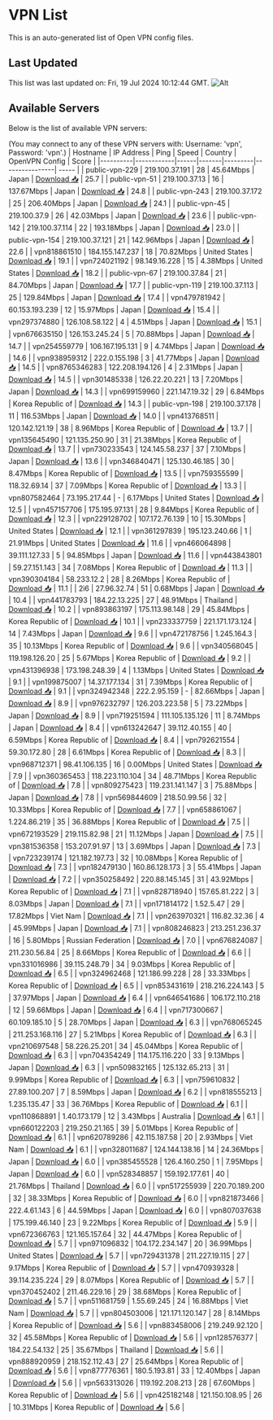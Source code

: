 # VPN List

This is an auto-generated list of Open VPN config files.

## Last Updated

This list was last updated on: Fri, 19 Jul 2024 10:12:44 GMT.
![Alt](https://repobeats.axiom.co/api/embed/186b98318ef1479477931607c1ad7d823f12451f.svg "Repobeats analytics image")

## Available Servers

Below is the list of available VPN servers:

(You may connect to any of these VPN servers with: Username: 'vpn', Password: 'vpn'.)
| Hostname | IP Address | Ping | Speed | Country | OpenVPN Config | Score |
|----------|------------|------|-------|---------|----------------| ----- |
| public-vpn-229 | 219.100.37.191 | 28 | 45.64Mbps | Japan | [Download 📥](./configs/server_0_JP.ovpn) | 25.7 |
| public-vpn-51 | 219.100.37.13 | 16 | 137.67Mbps | Japan | [Download 📥](./configs/server_1_JP.ovpn) | 24.8 |
| public-vpn-243 | 219.100.37.172 | 25 | 206.40Mbps | Japan | [Download 📥](./configs/server_2_JP.ovpn) | 24.1 |
| public-vpn-45 | 219.100.37.9 | 26 | 42.03Mbps | Japan | [Download 📥](./configs/server_3_JP.ovpn) | 23.6 |
| public-vpn-142 | 219.100.37.114 | 22 | 193.18Mbps | Japan | [Download 📥](./configs/server_4_JP.ovpn) | 23.0 |
| public-vpn-154 | 219.100.37.121 | 21 | 142.96Mbps | Japan | [Download 📥](./configs/server_5_JP.ovpn) | 22.6 |
| vpn818861510 | 184.155.147.237 | 18 | 70.82Mbps | United States | [Download 📥](./configs/server_6_US.ovpn) | 19.1 |
| vpn724021192 | 98.149.16.228 | 15 | 4.38Mbps | United States | [Download 📥](./configs/server_7_US.ovpn) | 18.2 |
| public-vpn-67 | 219.100.37.84 | 21 | 84.70Mbps | Japan | [Download 📥](./configs/server_8_JP.ovpn) | 17.7 |
| public-vpn-119 | 219.100.37.113 | 25 | 129.84Mbps | Japan | [Download 📥](./configs/server_9_JP.ovpn) | 17.4 |
| vpn479781942 | 60.153.193.239 | 12 | 15.97Mbps | Japan | [Download 📥](./configs/server_10_JP.ovpn) | 15.4 |
| vpn297374880 | 126.108.58.122 | 4 | 4.51Mbps | Japan | [Download 📥](./configs/server_11_JP.ovpn) | 15.1 |
| vpn676635150 | 126.153.245.24 | 5 | 70.88Mbps | Japan | [Download 📥](./configs/server_12_JP.ovpn) | 14.7 |
| vpn254559779 | 106.167.195.131 | 9 | 4.74Mbps | Japan | [Download 📥](./configs/server_13_JP.ovpn) | 14.6 |
| vpn938959312 | 222.0.155.198 | 3 | 41.77Mbps | Japan | [Download 📥](./configs/server_14_JP.ovpn) | 14.5 |
| vpn8765346283 | 122.208.194.126 | 4 | 2.31Mbps | Japan | [Download 📥](./configs/server_15_JP.ovpn) | 14.5 |
| vpn301485338 | 126.22.20.221 | 13 | 7.20Mbps | Japan | [Download 📥](./configs/server_16_JP.ovpn) | 14.3 |
| vpn699159960 | 221.147.19.32 | 29 | 6.84Mbps | Korea Republic of | [Download 📥](./configs/server_17_KR.ovpn) | 14.3 |
| public-vpn-198 | 219.100.37.178 | 11 | 116.53Mbps | Japan | [Download 📥](./configs/server_18_JP.ovpn) | 14.0 |
| vpn413768511 | 120.142.121.19 | 38 | 8.96Mbps | Korea Republic of | [Download 📥](./configs/server_19_KR.ovpn) | 13.7 |
| vpn135645490 | 121.135.250.90 | 31 | 21.38Mbps | Korea Republic of | [Download 📥](./configs/server_20_KR.ovpn) | 13.7 |
| vpn730233543 | 124.145.58.237 | 37 | 7.10Mbps | Japan | [Download 📥](./configs/server_21_JP.ovpn) | 13.6 |
| vpn346840471 | 125.130.46.185 | 30 | 8.47Mbps | Korea Republic of | [Download 📥](./configs/server_22_KR.ovpn) | 13.5 |
| vpn759355599 | 118.32.69.14 | 37 | 7.09Mbps | Korea Republic of | [Download 📥](./configs/server_23_KR.ovpn) | 13.3 |
| vpn807582464 | 73.195.217.44 | - | 6.17Mbps | United States | [Download 📥](./configs/server_24_US.ovpn) | 12.5 |
| vpn457157706 | 175.195.97.131 | 28 | 9.84Mbps | Korea Republic of | [Download 📥](./configs/server_25_KR.ovpn) | 12.3 |
| vpn229128702 | 107.172.76.139 | 10 | 15.30Mbps | United States | [Download 📥](./configs/server_26_US.ovpn) | 12.1 |
| vpn361297839 | 195.123.240.66 | 1 | 21.91Mbps | United States | [Download 📥](./configs/server_27_US.ovpn) | 11.6 |
| vpn466064898 | 39.111.127.33 | 5 | 94.85Mbps | Japan | [Download 📥](./configs/server_28_JP.ovpn) | 11.6 |
| vpn443843801 | 59.27.151.143 | 34 | 7.08Mbps | Korea Republic of | [Download 📥](./configs/server_29_KR.ovpn) | 11.3 |
| vpn390304184 | 58.233.12.2 | 28 | 8.26Mbps | Korea Republic of | [Download 📥](./configs/server_30_KR.ovpn) | 11.1 |
| 2i6 | 27.96.32.74 | 51 | 0.68Mbps | Japan | [Download 📥](./configs/server_31_JP.ovpn) | 10.4 |
| vpn441783793 | 184.22.13.225 | 27 | 48.91Mbps | Thailand | [Download 📥](./configs/server_32_TH.ovpn) | 10.2 |
| vpn893863197 | 175.113.98.148 | 29 | 45.84Mbps | Korea Republic of | [Download 📥](./configs/server_33_KR.ovpn) | 10.1 |
| vpn233337759 | 221.171.173.124 | 14 | 7.43Mbps | Japan | [Download 📥](./configs/server_34_JP.ovpn) | 9.6 |
| vpn472178756 | 1.245.164.3 | 35 | 10.13Mbps | Korea Republic of | [Download 📥](./configs/server_35_KR.ovpn) | 9.6 |
| vpn340568045 | 119.198.126.20 | 25 | 5.67Mbps | Korea Republic of | [Download 📥](./configs/server_36_KR.ovpn) | 9.2 |
| vpn431396938 | 173.198.248.39 | 4 | 1.13Mbps | United States | [Download 📥](./configs/server_37_US.ovpn) | 9.1 |
| vpn199875007 | 14.37.177.134 | 31 | 7.39Mbps | Korea Republic of | [Download 📥](./configs/server_38_KR.ovpn) | 9.1 |
| vpn324942348 | 222.2.95.159 | - | 82.66Mbps | Japan | [Download 📥](./configs/server_39_JP.ovpn) | 8.9 |
| vpn976232797 | 126.203.223.58 | 5 | 73.22Mbps | Japan | [Download 📥](./configs/server_40_JP.ovpn) | 8.9 |
| vpn719251594 | 111.105.135.126 | 11 | 8.74Mbps | Japan | [Download 📥](./configs/server_41_JP.ovpn) | 8.4 |
| vpn613242647 | 39.112.40.155 | 40 | 6.59Mbps | Korea Republic of | [Download 📥](./configs/server_42_KR.ovpn) | 8.4 |
| vpn792621554 | 59.30.172.80 | 28 | 6.61Mbps | Korea Republic of | [Download 📥](./configs/server_43_KR.ovpn) | 8.3 |
| vpn968712371 | 98.41.106.135 | 16 | 0.00Mbps | United States | [Download 📥](./configs/server_44_US.ovpn) | 7.9 |
| vpn360365453 | 118.223.110.104 | 34 | 48.71Mbps | Korea Republic of | [Download 📥](./configs/server_45_KR.ovpn) | 7.8 |
| vpn809275423 | 119.231.141.147 | 3 | 75.88Mbps | Japan | [Download 📥](./configs/server_46_JP.ovpn) | 7.8 |
| vpn569844609 | 218.50.99.56 | 32 | 10.33Mbps | Korea Republic of | [Download 📥](./configs/server_47_KR.ovpn) | 7.7 |
| vpn658861067 | 1.224.86.219 | 35 | 36.88Mbps | Korea Republic of | [Download 📥](./configs/server_48_KR.ovpn) | 7.5 |
| vpn672193529 | 219.115.82.98 | 21 | 11.12Mbps | Japan | [Download 📥](./configs/server_49_JP.ovpn) | 7.5 |
| vpn381536358 | 153.207.91.97 | 13 | 3.69Mbps | Japan | [Download 📥](./configs/server_50_JP.ovpn) | 7.3 |
| vpn723239174 | 121.182.197.73 | 32 | 10.08Mbps | Korea Republic of | [Download 📥](./configs/server_51_KR.ovpn) | 7.3 |
| vpn182479130 | 160.86.128.173 | 3 | 55.41Mbps | Japan | [Download 📥](./configs/server_52_JP.ovpn) | 7.2 |
| vpn350258492 | 220.88.145.145 | 31 | 43.92Mbps | Korea Republic of | [Download 📥](./configs/server_53_KR.ovpn) | 7.1 |
| vpn828718940 | 157.65.81.222 | 3 | 8.03Mbps | Japan | [Download 📥](./configs/server_54_JP.ovpn) | 7.1 |
| vpn171814172 | 1.52.5.47 | 29 | 17.82Mbps | Viet Nam | [Download 📥](./configs/server_55_VN.ovpn) | 7.1 |
| vpn263970321 | 116.82.32.36 | 4 | 45.99Mbps | Japan | [Download 📥](./configs/server_56_JP.ovpn) | 7.1 |
| vpn808246823 | 213.251.236.37 | 16 | 5.80Mbps | Russian Federation | [Download 📥](./configs/server_57_RU.ovpn) | 7.0 |
| vpn676824087 | 211.230.56.84 | 25 | 8.66Mbps | Korea Republic of | [Download 📥](./configs/server_58_KR.ovpn) | 6.6 |
| vpn331016986 | 39.115.248.79 | 34 | 9.03Mbps | Korea Republic of | [Download 📥](./configs/server_59_KR.ovpn) | 6.5 |
| vpn324962468 | 121.186.99.228 | 28 | 33.33Mbps | Korea Republic of | [Download 📥](./configs/server_60_KR.ovpn) | 6.5 |
| vpn853431619 | 218.216.224.143 | 5 | 37.97Mbps | Japan | [Download 📥](./configs/server_61_JP.ovpn) | 6.4 |
| vpn646541686 | 106.172.110.218 | 12 | 59.66Mbps | Japan | [Download 📥](./configs/server_62_JP.ovpn) | 6.4 |
| vpn717300667 | 60.109.185.10 | 5 | 28.70Mbps | Japan | [Download 📥](./configs/server_63_JP.ovpn) | 6.3 |
| vpn768065245 | 211.253.168.116 | 27 | 5.21Mbps | Korea Republic of | [Download 📥](./configs/server_64_KR.ovpn) | 6.3 |
| vpn210697548 | 58.226.25.201 | 34 | 45.04Mbps | Korea Republic of | [Download 📥](./configs/server_65_KR.ovpn) | 6.3 |
| vpn704354249 | 114.175.116.220 | 33 | 9.13Mbps | Japan | [Download 📥](./configs/server_66_JP.ovpn) | 6.3 |
| vpn509832165 | 125.132.65.213 | 31 | 9.99Mbps | Korea Republic of | [Download 📥](./configs/server_67_KR.ovpn) | 6.3 |
| vpn759610832 | 27.89.100.207 | 7 | 8.59Mbps | Japan | [Download 📥](./configs/server_68_JP.ovpn) | 6.2 |
| vpn818555213 | 1.235.135.47 | 33 | 36.76Mbps | Korea Republic of | [Download 📥](./configs/server_69_KR.ovpn) | 6.1 |
| vpn110868891 | 1.40.173.179 | 12 | 3.43Mbps | Australia | [Download 📥](./configs/server_70_AU.ovpn) | 6.1 |
| vpn660122203 | 219.250.21.165 | 39 | 5.01Mbps | Korea Republic of | [Download 📥](./configs/server_71_KR.ovpn) | 6.1 |
| vpn620789286 | 42.115.187.58 | 20 | 2.93Mbps | Viet Nam | [Download 📥](./configs/server_72_VN.ovpn) | 6.1 |
| vpn328011687 | 124.144.138.16 | 14 | 24.36Mbps | Japan | [Download 📥](./configs/server_73_JP.ovpn) | 6.0 |
| vpn385455528 | 126.4.160.250 | 1 | 7.95Mbps | Japan | [Download 📥](./configs/server_74_JP.ovpn) | 6.0 |
| vpn528348857 | 159.192.177.61 | 40 | 21.76Mbps | Thailand | [Download 📥](./configs/server_75_TH.ovpn) | 6.0 |
| vpn517255939 | 220.70.189.200 | 32 | 38.33Mbps | Korea Republic of | [Download 📥](./configs/server_76_KR.ovpn) | 6.0 |
| vpn821873466 | 222.4.61.143 | 6 | 44.59Mbps | Japan | [Download 📥](./configs/server_77_JP.ovpn) | 6.0 |
| vpn807037638 | 175.199.46.140 | 23 | 9.22Mbps | Korea Republic of | [Download 📥](./configs/server_78_KR.ovpn) | 5.9 |
| vpn672366763 | 121.165.157.64 | 32 | 44.47Mbps | Korea Republic of | [Download 📥](./configs/server_79_KR.ovpn) | 5.7 |
| vpn971096832 | 104.172.234.147 | 20 | 36.99Mbps | United States | [Download 📥](./configs/server_80_US.ovpn) | 5.7 |
| vpn729431378 | 211.227.19.115 | 27 | 9.17Mbps | Korea Republic of | [Download 📥](./configs/server_81_KR.ovpn) | 5.7 |
| vpn470939328 | 39.114.235.224 | 29 | 8.07Mbps | Korea Republic of | [Download 📥](./configs/server_82_KR.ovpn) | 5.7 |
| vpn370452402 | 211.46.229.16 | 29 | 38.68Mbps | Korea Republic of | [Download 📥](./configs/server_83_KR.ovpn) | 5.7 |
| vpn511681759 | 1.55.69.245 | 24 | 16.88Mbps | Viet Nam | [Download 📥](./configs/server_84_VN.ovpn) | 5.7 |
| vpn804503006 | 121.171.120.147 | 28 | 8.14Mbps | Korea Republic of | [Download 📥](./configs/server_85_KR.ovpn) | 5.6 |
| vpn883458006 | 219.249.92.120 | 32 | 45.58Mbps | Korea Republic of | [Download 📥](./configs/server_86_KR.ovpn) | 5.6 |
| vpn128576377 | 184.22.54.132 | 25 | 35.67Mbps | Thailand | [Download 📥](./configs/server_87_TH.ovpn) | 5.6 |
| vpn888920959 | 218.152.112.43 | 27 | 25.64Mbps | Korea Republic of | [Download 📥](./configs/server_88_KR.ovpn) | 5.6 |
| vpn877776361 | 180.5.193.81 | 33 | 12.40Mbps | Japan | [Download 📥](./configs/server_89_JP.ovpn) | 5.6 |
| vpn563313026 | 119.192.208.213 | 28 | 67.60Mbps | Korea Republic of | [Download 📥](./configs/server_90_KR.ovpn) | 5.6 |
| vpn425182148 | 121.150.108.95 | 26 | 10.31Mbps | Korea Republic of | [Download 📥](./configs/server_91_KR.ovpn) | 5.6 |
